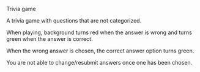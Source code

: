 Trivia game

A trivia game with questions that are not categorized. 

When playing, background turns red when the answer is wrong and turns green when the answer is correct. 

When the wrong answer is chosen, the correct answer option turns green.

You are not able to change/resubmit answers once one has been chosen.